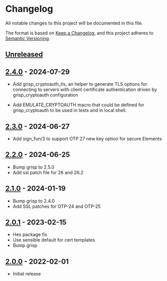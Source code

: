 # Changelog

All notable changes to this project will be documented in this file.

The format is based on [Keep a Changelog](https://keepachangelog.com/en/1.0.0/),
and this project adheres to
[Semantic Versioning](https://semver.org/spec/v2.0.0.html).

## [Unreleased]

## [2.4.0] - 2024-07-29

- Add grisp_cryptoauth_tls, an helper to generate TLS options for connecting
to servers with client certificate authentication driven by grisp_cryptoauth
configuration

- Add EMULATE_CRYPTOAUTH macro that could be defined for grisp_cryptoauth to
be used in tests and in local shell.

## [2.3.0] - 2024-06-27

- Add sign_fun/3 to support OTP 27 new key option for secure Elements

## [2.2.0] - 2024-06-25

- Bump grisp to 2.5.0
- Add ssl patch file for 26 and 26.2

## [2.1.0] - 2024-01-19

- Bump grisp to 2.4.0
- Add SSL patches for OTP-24 and OTP-25

## [2.0.1] - 2023-02-15

- Hex package fix
- Use sensible default for cert templates
- Bump grisp

## [2.0.0] - 2022-02-01

- Initial release

[Unreleased]: https://github.com/grisp/grisp_cryptoauth/compare/2.4.0...HEAD
[2.4.0]: https://github.com/grisp/grisp_cryptoauth/compare/2.3.0...2.4.0
[2.3.0]: https://github.com/grisp/grisp_cryptoauth/compare/2.2.0...2.3.0
[2.2.0]: https://github.com/grisp/grisp_cryptoauth/compare/2.1.0...2.2.0
[2.1.0]: https://github.com/grisp/grisp_cryptoauth/compare/2.0.1...2.1.0
[2.0.1]: https://github.com/grisp/grisp_cryptoauth/compare/2.0.0...2.0.1
[2.0.0]: https://github.com/grisp/grisp_cryptoauth/compare/35942fd38f38c6c118930cbc0bc77e95a11710cb...2.0.0

